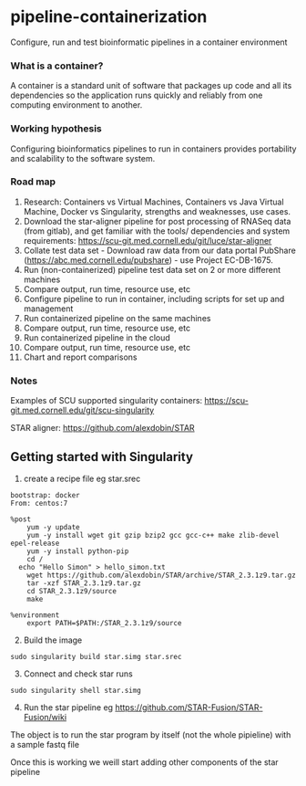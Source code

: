 # pipeline-containerization
Configure, run and test bioinformatic pipelines in a container environment

### What is a container?
A container is a standard unit of software that packages up code and all its dependencies so the application runs quickly and reliably from one computing environment to another.

### Working hypothesis
Configuring bioinformatics pipelines to run in containers provides portability and scalability to the software system.

### Road map
1. Research: Containers vs Virtual Machines, Containers vs Java Virtual Machine, Docker vs Singularity, strengths and weaknesses, use cases.
1. Download the star-aligner pipeline for post processing of RNASeq data (from gitlab), and get familiar with the tools/ dependencies and system requirements: https://scu-git.med.cornell.edu/git/luce/star-aligner
1. Collate test data set - Download raw data from our data portal PubShare (https://abc.med.cornell.edu/pubshare) - use Project EC-DB-1675.
1. Run (non-containerized) pipeline test data set on 2 or more different machines
1. Compare output, run time, resource use, etc
1. Configure pipeline to run in container, including scripts for set up and management
1. Run containerized pipeline on the same machines
1. Compare output, run time, resource use, etc
1. Run containerized pipeline in the cloud
1. Compare output, run time, resource use, etc
1. Chart and report comparisons

### Notes
Examples of SCU supported singularity containers: https://scu-git.med.cornell.edu/git/scu-singularity

STAR aligner: https://github.com/alexdobin/STAR



## Getting started with Singularity

1. create a recipe file eg star.srec

```
bootstrap: docker
From: centos:7

%post
	yum -y update
	yum -y install wget git gzip bzip2 gcc gcc-c++ make zlib-devel epel-release
	yum -y install python-pip
	cd /
  echo "Hello Simon" > hello_simon.txt
	wget https://github.com/alexdobin/STAR/archive/STAR_2.3.1z9.tar.gz
	tar -xzf STAR_2.3.1z9.tar.gz
	cd STAR_2.3.1z9/source
	make
	
%environment
	export PATH=$PATH:/STAR_2.3.1z9/source
```

2. Build the image

```
sudo singularity build star.simg star.srec
```

3. Connect and check star runs
```
sudo singularity shell star.simg
```

4. Run the star pipeline
eg https://github.com/STAR-Fusion/STAR-Fusion/wiki

The object is to run the star program by itself (not the whole pipieline) with a sample fastq file

Once this is working we weill start adding other components of the star pipeline



